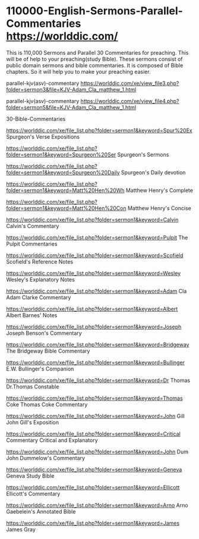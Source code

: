 # 110000-English-Sermons-Parallel-Commentaries https://worlddic.com/
This is 110,000 Sermons and Parallel 30 Commentaries for preaching. This will be of help to your preaching(study Bible). These sermons consist of public domain sermons and bible commentaries. It is composed of Bible chapters. So it will help you to make your preaching easier.


parallel-kjv(asv)-commentary
https://worlddic.com/xe/view_file3.php?folder=sermon3&file=KJV-Adam_Cla_matthew_1.html 

parallel-kjv(asv)-commentary
https://worlddic.com/xe/view_file4.php?folder=sermon5&file=KJV-Adam_Cla_matthew_1.html

30-Bible-Commentaries

 https://worlddic.com/xe/file_list.php?folder=sermon1&keyword=Spur%20Ex Spurgeon's Verse Expositions 
 
 https://worlddic.com/xe/file_list.php?folder=sermon1&keyword=Spurgeon%20Ser Spurgeon's Sermons 
 
 https://worlddic.com/xe/file_list.php?folder=sermon1&keyword=Spurgeon%20Daily Spurgeon's Daily devotion 
 
 https://worlddic.com/xe/file_list.php?folder=sermon1&keyword=Matt%20Hen%20Wh Matthew Henry's Complete 
 
 https://worlddic.com/xe/file_list.php?folder=sermon1&keyword=Matt%20Hen%20Con Matthew Henry's Concise 
 

 https://worlddic.com/xe/file_list.php?folder=sermon1&keyword=Calvin Calvin's Commentary  
 
 https://worlddic.com/xe/file_list.php?folder=sermon1&keyword=Pulpit The Pulpit Commentaries 
 
 https://worlddic.com/xe/file_list.php?folder=sermon1&keyword=Scofield Scofield's Reference Notes  
 
 https://worlddic.com/xe/file_list.php?folder=sermon1&keyword=Wesley Wesley's Explanatory Notes 
 
 https://worlddic.com/xe/file_list.php?folder=sermon1&keyword=Adam Cla Adam Clarke Commentary 
 

 https://worlddic.com/xe/file_list.php?folder=sermon1&keyword=Albert Albert Barnes' Notes 
 
 https://worlddic.com/xe/file_list.php?folder=sermon1&keyword=Joseph Joseph Benson's Commentary 
 
 https://worlddic.com/xe/file_list.php?folder=sermon1&keyword=Bridgeway The Bridgeway Bible Commentary 
 
 https://worlddic.com/xe/file_list.php?folder=sermon1&keyword=Bullinger E.W. Bullinger's Companion 
 
 https://worlddic.com/xe/file_list.php?folder=sermon1&keyword=Dr Thomas Dr.Thomas Constable 
 
 
 https://worlddic.com/xe/file_list.php?folder=sermon1&keyword=Thomas Coke Thomas Coke Commentary 
 
 https://worlddic.com/xe/file_list.php?folder=sermon1&keyword=John Gill John Gill's Exposition 
 
 https://worlddic.com/xe/file_list.php?folder=sermon1&keyword=Critical Commentary Critical and Explanatory 
 
 https://worlddic.com/xe/file_list.php?folder=sermon1&keyword=John Dum John Dummelow's Commentary 
 
 https://worlddic.com/xe/file_list.php?folder=sermon1&keyword=Geneva Geneva Study Bible 
 
 
 https://worlddic.com/xe/file_list.php?folder=sermon1&keyword=Ellicott Ellicott's Commentary 
 
 https://worlddic.com/xe/file_list.php?folder=sermon1&keyword=Arno Arno Gaebelein's Annotated Bible 
 
 https://worlddic.com/xe/file_list.php?folder=sermon1&keyword=James James Gray 
 
 
